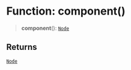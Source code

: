 # Function: component()

> **component**(): [`Node`](../classes/Node)

## Returns

[`Node`](../classes/Node)
